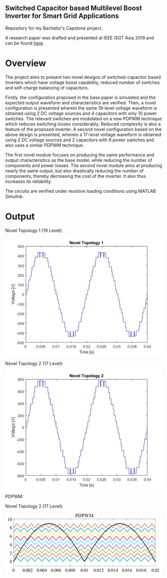 ## Switched Capacitor based Multilevel Boost Inverter for Smart Grid Applications
Repository for my Bachelor's Capstone project.

A research paper was drafted and presented at IEEE ISGT Asia 2019 and can be found [here](https://ieeexplore.ieee.org/document/8881197).

# Overview

The project aims to present two novel designs of switched-capacitor based inverters which have voltage boost capability, reduced number of switches and self-charge balancing of capacitors. 

Firstly. the configuration proposed in the base paper is simulated and the expected output waveform and characteristics are verified.
Then, a novel configuration is presented wherein the same 19-level voltage waveform is obtained using 2 DC voltage sources and 4 capacitors with only 10 power switches. The relevant switches are modulated on a new PDPWM technique which reduces switching losses
considerably. Reduced complexity is also a feature of the proposed inverter. A second novel configuration based on the above design is presented, wherein a 17-level voltage waveform is obtained using 2 DC voltage sources and 2 capacitors with 9 power switches and also uses a similar PDPWM technique.

The first novel module focuses on producing the same performance and output characteristics as the base model, while reducing the number of components and power losses. The second novel module aims at producing nearly the same output, but also drastically reducing the number of components, thereby decreasing the cost of the inverter. It also thus increases its reliability. 

The circuits are verified under resistive loading conditions using MATLAB Simulink.

# Output

Novel Topology 1 (19 Level):

![nt1](https://github.com/raghuramshankar/multilevel-inverter/blob/master/simulink/novel_topology_1_output.jpg)

Novel Topology 2 (17 Level):

![nt2](https://github.com/raghuramshankar/multilevel-inverter/blob/master/simulink/novel_topology_2_output.jpg)

PDPWM:

Novel Topology 2 (17 Level):

![pdpwm](https://github.com/raghuramshankar/multilevel-inverter/blob/master/simulink/pdpwm.png)
